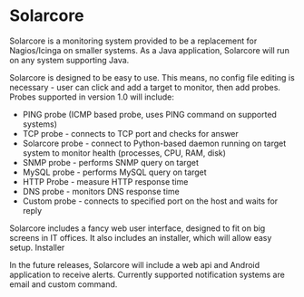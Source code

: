 Solarcore
=========

Solarcore is a monitoring system provided to be a replacement for Nagios/Icinga on smaller systems. As a Java application, Solarcore will run on any system supporting Java. 

Solarcore is designed to be easy to use. This means, no config file editing is necessary - user can click and add a target to monitor, then add probes. Probes supported in version 1.0 will include:

- PING probe (ICMP based probe, uses PING command on supported systems)
- TCP probe - connects to TCP port and checks for answer
- Solarcore probe - connect to Python-based daemon running on target system to monitor health (processes, CPU, RAM, disk)
- SNMP probe - performs SNMP query on target
- MySQL probe - performs MySQL query on target
- HTTP Probe - measure HTTP response time
- DNS probe - monitors DNS response time
- Custom probe - connects to specified port on the host and waits for reply

Solarcore includes a fancy web user interface, designed to fit on big screens in IT offices. It also includes an installer, which will allow easy setup. Installer

In the future releases, Solarcore will include a web api and Android application to receive alerts. Currently supported notification systems are email and custom command.
